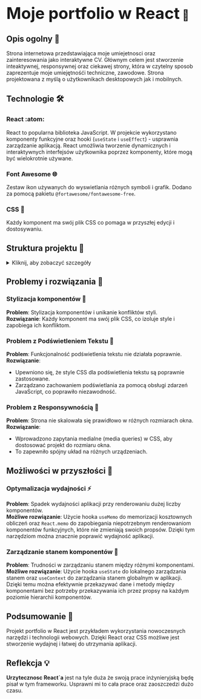 # <span style="font-size: 1.5em; font-weight: bold;">Moje portfolio w React</span> :rocket:

## <span style="font-weight: bold;">Opis ogolny</span> :page_facing_up:
Strona internetowa przedstawiająca moje umiejetnosci oraz zainteresowania jako interaktywne CV. Głównym celem jest stworzenie inteaktywnej, responsywnej oraz ciekawej strony, która w czytelny sposob zaprezentuje moje umiejętnośći techniczne, zawodowe. Strona projektowana z myślą o użytkownikach desktopowych jak i mobilnych.

## <span style="font-weight: bold;">Technologie</span> :hammer_and_wrench:

### <span style="font-weight: bold;">React</span> :atom:
React to popularna biblioteka JavaScript. W projekcie wykorzystano komponenty funkcyjne oraz hooki (`useState` i `useEffect`) - usprawnia zarządzanie aplikacją. React umożliwia tworzenie dynamicznych i interaktywnych interfejsów użytkownika poprzez komponenty, które mogą być wielokrotnie używane.

### <span style="font-weight: bold;">Font Awesome</span> :globe_with_meridians:
Zestaw ikon używanych do wyswietlania różnych symboli i grafik. Dodano za pomocą pakietu `@fortawesome/fontawesome-free`.

### <span style="font-weight: bold;">CSS</span> :art:
Każdy komponent ma swój plik CSS co pomaga w przyszłej edycji i dostosywaniu.

## <span style="font-weight: bold;">Struktura projektu</span> :file_folder:

<details>
<summary>Kliknij, aby zobaczyć szczegóły</summary>
<p>
<pre>
moje_portfolio_react/
├── public/
│   ├── index.html
│   ├── ikony/
│   │   ├── github.png
│   │   ├── linkedin.png
│   │   ├── instagram.png
│   │   ├── facebook.png
│   │   ├── email.png
│   ├── tlo.jpg
├── src/
│   ├── components/
│   │   ├── About.js
│   │   ├── About.css
│   │   ├── Header.js
│   │   ├── Header.css
│   │   ├── Interests.js
│   │   ├── Interests.css
│   │   ├── Menu.js
│   │   ├── Menu.css
│   │   ├── Skills.js
│   │   ├── Skills.css
│   │   ├── SocialMedia.js
│   │   ├── SocialMedia.css
│   ├── App.js
│   ├── App.css
│   ├── index.js
│   ├── index.css
├──package-lock.json
├── package.json
├── README.md
</pre>
</p>
</details>

## <span style="font-weight: bold;">Problemy i rozwiązania</span> :bug:

### <span style="font-weight: bold;">Stylizacja komponentów</span> :art:
**Problem**: Stylizacja komponentów i unikanie konfliktów styli.  
**Rozwiązanie**: Każdy komponent ma swój plik CSS, co izoluje style i zapobiega ich konfliktom.

### <span style="font-weight: bold;">Problem z Podświetleniem Tekstu</span> :flashlight:
**Problem**: Funkcjonalność podświetlenia tekstu nie działała poprawnie.  
**Rozwiązanie**:
- Upewniono się, że style CSS dla podświetlenia tekstu są poprawnie zastosowane.
- Zarządzano zachowaniem podświetlania za pomocą obsługi zdarzeń JavaScript, co poprawiło niezawodność.

### <span style="font-weight: bold;">Problem z Responsywnością</span> :iphone:
**Problem**: Strona nie skalowała się prawidłowo w różnych rozmiarach okna.  
**Rozwiązanie**:
- Wprowadzono zapytania medialne (media queries) w CSS, aby dostosować projekt do rozmiaru okna.
- To zapewniło spójny układ na różnych urządzeniach.

## <span style="font-weight: bold;">Możliwości w przyszłości</span> :crystal_ball:

### <span style="font-weight: bold;">Optymalizacja wydajności</span> :zap:
**Problem**: Spadek wydajności aplikacji przy renderowaniu dużej liczby komponentów.  
**Możliwe rozwiązanie**: Użycie hooka `useMemo` do memorizacji kosztownych obliczeń oraz `React.memo` do zapobiegania niepotrzebnym renderowaniom komponentów funkcyjnych, które nie zmieniają swoich propsów. Dzięki tym narzędziom można znacznie poprawić wydajność aplikacji.

### <span style="font-weight: bold;">Zarządzanie stanem komponentów</span> :wrench:
**Problem**: Trudności w zarządzaniu stanem między różnymi komponentami.  
**Możliwe rozwiązanie**: Użycie hooka `useState` do lokalnego zarządzania stanem oraz `useContext` do zarządzania stanem globalnym w aplikacji. Dzięki temu można efektywnie przekazywać dane i metody między komponentami bez potrzeby przekazywania ich przez propsy na każdym poziomie hierarchii komponentów.

## <span style="font-weight: bold;">Podsumowanie</span> :memo:
Projekt portfolio w React jest przykładem wykorzystania nowoczesnych narzędzi i technologii webowych. Dzięki React oraz CSS możliwe jest stworzenie wydajnej i łatwej do utrzymania aplikacji.

## <span style="font-weight: bold;">Reflekcja</span> :bulb:
**Urzytecznosc React`a** jest na tyle duża że swoją prace inżynieryjską będę pisał w tym frameworku. Usprawni mi to cała prace oraz zaoszczedzi dużo czasu.
